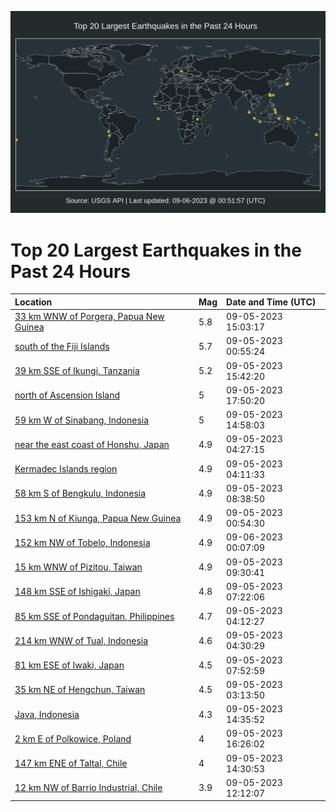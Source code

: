 ![Map](./map.png)

# Top 20 Largest Earthquakes in the Past 24 Hours

| Location | Mag | Date and Time (UTC) |
|:---|:---|:---|
| [33 km WNW of Porgera, Papua New Guinea](https://earthquake.usgs.gov/earthquakes/eventpage/us7000ktef) | 5.8 | 09-05-2023 15:03:17 |
| [south of the Fiji Islands](https://earthquake.usgs.gov/earthquakes/eventpage/us7000ktai) | 5.7 | 09-05-2023 00:55:24 |
| [39 km SSE of Ikungi, Tanzania](https://earthquake.usgs.gov/earthquakes/eventpage/us7000ktfe) | 5.2 | 09-05-2023 15:42:20 |
| [north of Ascension Island](https://earthquake.usgs.gov/earthquakes/eventpage/us7000kthd) | 5 | 09-05-2023 17:50:20 |
| [59 km W of Sinabang, Indonesia](https://earthquake.usgs.gov/earthquakes/eventpage/us7000ktee) | 5 | 09-05-2023 14:58:03 |
| [near the east coast of Honshu, Japan](https://earthquake.usgs.gov/earthquakes/eventpage/us7000ktbl) | 4.9 | 09-05-2023 04:27:15 |
| [Kermadec Islands region](https://earthquake.usgs.gov/earthquakes/eventpage/us7000ktbg) | 4.9 | 09-05-2023 04:11:33 |
| [58 km S of Bengkulu, Indonesia](https://earthquake.usgs.gov/earthquakes/eventpage/us7000ktct) | 4.9 | 09-05-2023 08:38:50 |
| [153 km N of Kiunga, Papua New Guinea](https://earthquake.usgs.gov/earthquakes/eventpage/us7000ktaj) | 4.9 | 09-05-2023 00:54:30 |
| [152 km NW of Tobelo, Indonesia](https://earthquake.usgs.gov/earthquakes/eventpage/us7000ktjl) | 4.9 | 09-06-2023 00:07:09 |
| [15 km WNW of Pizitou, Taiwan](https://earthquake.usgs.gov/earthquakes/eventpage/us7000ktd3) | 4.9 | 09-05-2023 09:30:41 |
| [148 km SSE of Ishigaki, Japan](https://earthquake.usgs.gov/earthquakes/eventpage/us7000ktcf) | 4.8 | 09-05-2023 07:22:06 |
| [85 km SSE of Pondaguitan, Philippines](https://earthquake.usgs.gov/earthquakes/eventpage/us7000ktbj) | 4.7 | 09-05-2023 04:12:27 |
| [214 km WNW of Tual, Indonesia](https://earthquake.usgs.gov/earthquakes/eventpage/us7000ktbp) | 4.6 | 09-05-2023 04:30:29 |
| [81 km ESE of Iwaki, Japan](https://earthquake.usgs.gov/earthquakes/eventpage/us7000ktcn) | 4.5 | 09-05-2023 07:52:59 |
| [35 km NE of Hengchun, Taiwan](https://earthquake.usgs.gov/earthquakes/eventpage/us7000ktb9) | 4.5 | 09-05-2023 03:13:50 |
| [Java, Indonesia](https://earthquake.usgs.gov/earthquakes/eventpage/us7000kteb) | 4.3 | 09-05-2023 14:35:52 |
| [2 km E of Polkowice, Poland](https://earthquake.usgs.gov/earthquakes/eventpage/us7000ktfs) | 4 | 09-05-2023 16:26:02 |
| [147 km ENE of Taltal, Chile](https://earthquake.usgs.gov/earthquakes/eventpage/us7000ktea) | 4 | 09-05-2023 14:30:53 |
| [12 km NW of Barrio Industrial, Chile](https://earthquake.usgs.gov/earthquakes/eventpage/us7000kte0) | 3.9 | 09-05-2023 12:12:07 |
